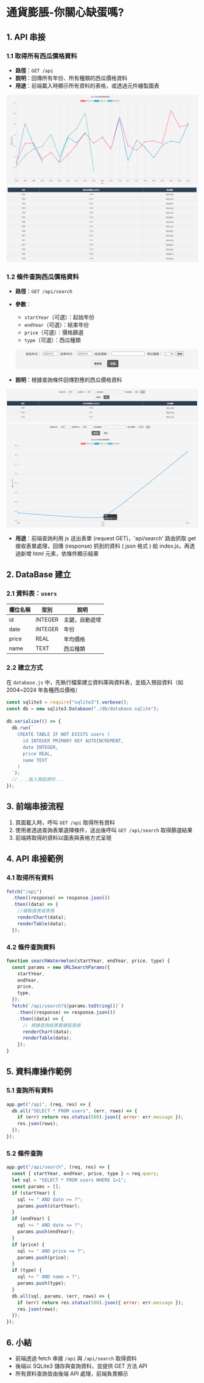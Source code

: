 # 通貨膨脹-你關心缺蛋嗎?

## 1. API 串接

### 1.1 取得所有西瓜價格資料

- **路徑**：`GET /api`
- **說明**：回傳所有年份、所有種類的西瓜價格資料
- **用途**：前端載入時顯示所有資料的表格，或透過元件繪製圖表

![alt text](mdfile/image.png)
![alt text](mdfile/image-1.png)

### 1.2 條件查詢西瓜價格資料

- **路徑**：`GET /api/search`
- **參數**：

  - `startYear`（可選）：起始年份
  - `endYear`（可選）：結束年份
  - `price`（可選）：價格篩選
  - `type`（可選）：西瓜種類

  ![alt text](mdfile/image-2.png)

- **說明**：根據查詢條件回傳對應的西瓜價格資料

![alt text](mdfile/image-3.png)
![alt text](mdfile/image-4.png)

- **用途**：前端查詢利用 js 送出表單 (request GET)，'api/search' 路由抓取 get 接收表單處理，回傳 (response) 抓到的資料 ( json 格式 ) 給 index.js，再透過新增 html 元素，依條件顯示結果

## 2. DataBase 建立

### 2.1 資料表：`users`

| 欄位名稱 | 型別    | 說明           |
| -------- | ------- | -------------- |
| id       | INTEGER | 主鍵，自動遞增 |
| date     | INTEGER | 年份           |
| price    | REAL    | 年均價格       |
| name     | TEXT    | 西瓜種類       |

### 2.2 建立方式

在 `database.js` 中，先執行檔案建立資料庫與資料表，並插入預設資料（如 2004~2024 年各種西瓜價格）

```javascript
const sqlite3 = require("sqlite3").verbose();
const db = new sqlite3.Database("./db/database.sqlite");

db.serialize(() => {
  db.run(`
    CREATE TABLE IF NOT EXISTS users (
      id INTEGER PRIMARY KEY AUTOINCREMENT,
      date INTEGER,
      price REAL,
      name TEXT
    )
  `);
  // ...插入預設資料...
});
```

## 3. 前端串接流程

1. 頁面載入時，呼叫 `GET /api` 取得所有資料
2. 使用者透過查詢表單選擇條件，送出後呼叫 `GET /api/search` 取得篩選結果
3. 前端將取得的資料以圖表與表格方式呈現

## 4. API 串接範例

### 4.1 取得所有資料

```javascript
fetch("/api")
  .then((response) => response.json())
  .then((data) => {
    //繪製圖表或表格
    renderChart(data);
    renderTable(data);
  });
```

### 4.2 條件查詢資料

```javascript
function searchWatermelon(startYear, endYear, price, type) {
  const params = new URLSearchParams({
    startYear,
    endYear,
    price,
    type,
  });
  fetch(`/api/search?${params.toString()}`)
    .then((response) => response.json())
    .then((data) => {
      // 根據查詢結果重繪製表格
      renderChart(data);
      renderTable(data);
    });
}
```

## 5. 資料庫操作範例

### 5.1 查詢所有資料

```javascript
app.get("/api", (req, res) => {
  db.all("SELECT * FROM users", (err, rows) => {
    if (err) return res.status(500).json({ error: err.message });
    res.json(rows);
  });
});
```

### 5.2 條件查詢

```javascript
app.get("/api/search", (req, res) => {
  const { startYear, endYear, price, type } = req.query;
  let sql = "SELECT * FROM users WHERE 1=1";
  const params = [];
  if (startYear) {
    sql += " AND date >= ?";
    params.push(startYear);
  }
  if (endYear) {
    sql += " AND date <= ?";
    params.push(endYear);
  }
  if (price) {
    sql += " AND price <= ?";
    params.push(price);
  }
  if (type) {
    sql += " AND name = ?";
    params.push(type);
  }
  db.all(sql, params, (err, rows) => {
    if (err) return res.status(500).json({ error: err.message });
    res.json(rows);
  });
});
```

## 6. 小結

- 前端透過 fetch 串接 `/api` 與 `/api/search` 取得資料
- 後端以 SQLite3 儲存與查詢資料，並提供 GET 方法 API
- 所有資料查詢皆由後端 API 處理，前端負責顯示
